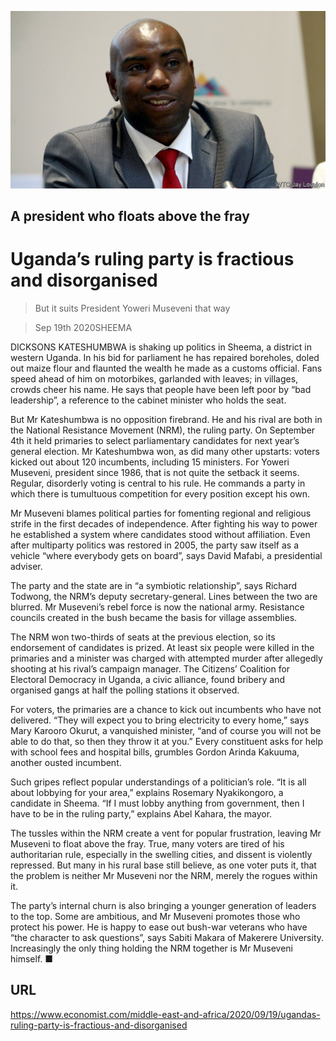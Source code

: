 ![](./images/20200919_MAP502.jpg)

## A president who floats above the fray

# Uganda’s ruling party is fractious and disorganised

> But it suits President Yoweri Museveni that way

> Sep 19th 2020SHEEMA

DICKSONS KATESHUMBWA is shaking up politics in Sheema, a district in western Uganda. In his bid for parliament he has repaired boreholes, doled out maize flour and flaunted the wealth he made as a customs official. Fans speed ahead of him on motorbikes, garlanded with leaves; in villages, crowds cheer his name. He says that people have been left poor by “bad leadership”, a reference to the cabinet minister who holds the seat.

But Mr Kateshumbwa is no opposition firebrand. He and his rival are both in the National Resistance Movement (NRM), the ruling party. On September 4th it held primaries to select parliamentary candidates for next year’s general election. Mr Kateshumbwa won, as did many other upstarts: voters kicked out about 120 incumbents, including 15 ministers. For Yoweri Museveni, president since 1986, that is not quite the setback it seems. Regular, disorderly voting is central to his rule. He commands a party in which there is tumultuous competition for every position except his own.

Mr Museveni blames political parties for fomenting regional and religious strife in the first decades of independence. After fighting his way to power he established a system where candidates stood without affiliation. Even after multiparty politics was restored in 2005, the party saw itself as a vehicle “where everybody gets on board”, says David Mafabi, a presidential adviser.

The party and the state are in “a symbiotic relationship”, says Richard Todwong, the NRM’s deputy secretary-general. Lines between the two are blurred. Mr Museveni’s rebel force is now the national army. Resistance councils created in the bush became the basis for village assemblies.

The NRM won two-thirds of seats at the previous election, so its endorsement of candidates is prized. At least six people were killed in the primaries and a minister was charged with attempted murder after allegedly shooting at his rival’s campaign manager. The Citizens’ Coalition for Electoral Democracy in Uganda, a civic alliance, found bribery and organised gangs at half the polling stations it observed.

For voters, the primaries are a chance to kick out incumbents who have not delivered. “They will expect you to bring electricity to every home,” says Mary Karooro Okurut, a vanquished minister, “and of course you will not be able to do that, so then they throw it at you.” Every constituent asks for help with school fees and hospital bills, grumbles Gordon Arinda Kakuuma, another ousted incumbent.

Such gripes reflect popular understandings of a politician’s role. “It is all about lobbying for your area,” explains Rosemary Nyakikongoro, a candidate in Sheema. “If I must lobby anything from government, then I have to be in the ruling party,” explains Abel Kahara, the mayor.

The tussles within the NRM create a vent for popular frustration, leaving Mr Museveni to float above the fray. True, many voters are tired of his authoritarian rule, especially in the swelling cities, and dissent is violently repressed. But many in his rural base still believe, as one voter puts it, that the problem is neither Mr Museveni nor the NRM, merely the rogues within it.

The party’s internal churn is also bringing a younger generation of leaders to the top. Some are ambitious, and Mr Museveni promotes those who protect his power. He is happy to ease out bush-war veterans who have “the character to ask questions”, says Sabiti Makara of Makerere University. Increasingly the only thing holding the NRM together is Mr Museveni himself. ■

## URL

https://www.economist.com/middle-east-and-africa/2020/09/19/ugandas-ruling-party-is-fractious-and-disorganised
